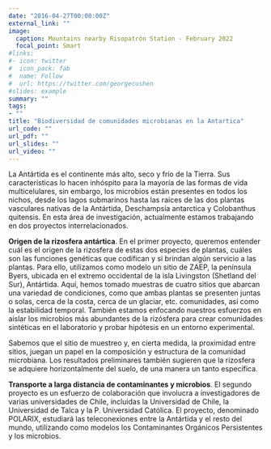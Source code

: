 ```yaml
---
date: "2016-04-27T00:00:00Z"
external_link: ""
image:
  caption: Mountains nearby Risopatrón Station - February 2022
  focal_point: Smart
#links:
#- icon: twitter
#  icon_pack: fab
#  name: Follow
#  url: https://twitter.com/georgecushen
#slides: example
summary: ""
tags:
- ""
title: "Biodiversidad de comunidades microbianas en la Antartica"
url_code: ""
url_pdf: ""
url_slides: ""
url_video: ""
---
```


La Antártida es el continente más alto, seco y frío de la Tierra. Sus características lo hacen inhóspito para la mayoría de las formas de vida multicelulares, sin embargo, los microbios están presentes en todos los nichos, desde los lagos submarinos hasta las raíces de las dos plantas vasculares nativas de la Antártida, Deschampsia antarctica y Colobanthus quitensis. En esta área de investigación, actualmente estamos trabajando en dos proyectos interrelacionados.

**Origen de la rizosfera antártica**. En el primer proyecto, queremos entender cuál es el origen de la rizosfera de estas dos especies de plantas, cuáles son las funciones genéticas que codifican y si brindan algún servicio a las plantas. Para ello, utilizamos como modelo un sitio de ZAEP, la península Byers, ubicada en el extremo occidental de la isla Livingston (Shetland del Sur), Antártida. Aquí, hemos tomado muestras de cuatro sitios que abarcan una variedad de condiciones, como que ambas plantas se presenten juntas o solas, cerca de la costa, cerca de un glaciar, etc. comunidades, así como la estabilidad temporal. También estamos enfocando nuestros esfuerzos en aislar los microbios más abundantes de la rizósfera para crear comunidades sintéticas en el laboratorio y probar hipótesis en un entorno experimental.

Sabemos que el sitio de muestreo y, en cierta medida, la proximidad entre sitios, juegan un papel en la composición y estructura de la comunidad microbiana. Los resultados preliminares también sugieren que la rizosfera se adquiere horizontalmente del suelo, de una manera un tanto específica.


**Transporte a larga distancia de contaminantes y microbios**. El segundo proyecto es un esfuerzo de colaboración que involucra a investigadores de varias universidades de Chile, incluidas la Universidad de Chile, la Universidad de Talca y la P. Universidad Católica. El proyecto, denominado POLARIX, estudiará las teleconexiones entre la Antártida y el resto del mundo, utilizando como modelos los Contaminantes Orgánicos Persistentes y los microbios.




